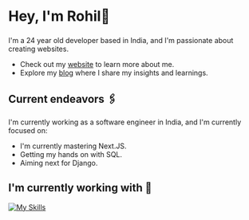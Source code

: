 <h1 align="left">Hey, I'm Rohil👋 </h1>

###

I'm a 24 year old developer based in India, and I'm passionate about creating websites.
- Check out my [website](https://www.rohilvarma.com/) to learn more about me.
- Explore my [blog](https://dev.to/rohilvarma) where I share my insights and learnings.

###

## Current endeavors 🖇️

I'm currently working as a software engineer in India, and I'm currently focused on:
- I'm currently mastering Next.JS.
- Getting my hands on with SQL.
- Aiming next for Django.

## I'm currently working with 🔨
[![My Skills](https://skillicons.dev/icons?i=next,react,ts,tailwindcss,java,python,azure,linux,docker)](https://skillicons.dev)
